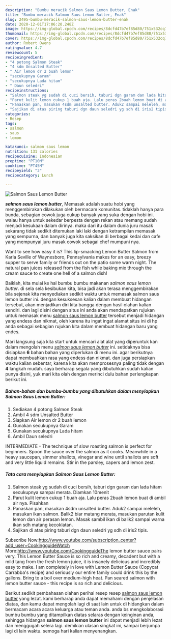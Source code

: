 ```yaml
---
description: "Bumbu meracik Salmon Saus Lemon Butter, Enak"
title: "Bumbu meracik Salmon Saus Lemon Butter, Enak"
slug: 2495-bumbu-meracik-salmon-saus-lemon-butter-enak
date: 2020-12-01T17:06:20.248Z
image: https://img-global.cpcdn.com/recipes/8dcfd47b7ef85d80/751x532cq70/salmon-saus-lemon-butter-foto-resep-utama.jpg
thumbnail: https://img-global.cpcdn.com/recipes/8dcfd47b7ef85d80/751x532cq70/salmon-saus-lemon-butter-foto-resep-utama.jpg
cover: https://img-global.cpcdn.com/recipes/8dcfd47b7ef85d80/751x532cq70/salmon-saus-lemon-butter-foto-resep-utama.jpg
author: Robert Owens
ratingvalue: 4.7
reviewcount: 5
recipeingredient:
- "4 potong Salmon Steak"
- "4 sdm Unsalted Butter"
- " Air lemon dr 2 buah lemon"
- "secukupnya Garam"
- "secukupnya Lada hitam"
- " Daun seledri"
recipeinstructions:
- "Salmon steak yg sudah di cuci bersih, taburi dgn garam dan lada hitam secukupnya sampai merata. Diamkan 10menit"
- "Parut kulit lemon cukup 1 buah aja. Lalu peras 2buah lemon buat di ambil air nya. Pisahkan"
- "Panaskan pan, masukan 4sdm unsalted butter. Aduk2 sampai meleleh, masukan ikan salmon. Balik2 biar matang merata, masukan parutan kulit lemon dan air perasan lemon. Masak sambil ikan di balik2 sampai warna ikan sdh matang kecoklatan."
- "Sajikan di atas piring taburi dgn daun seledri yg sdh di iris2 tipis."
categories:
- Resep
tags:
- salmon
- saus
- lemon

katakunci: salmon saus lemon 
nutrition: 131 calories
recipecuisine: Indonesian
preptime: "PT10M"
cooktime: "PT45M"
recipeyield: "3"
recipecategory: Lunch

---
```



![Salmon Saus Lemon Butter](https://img-global.cpcdn.com/recipes/8dcfd47b7ef85d80/751x532cq70/salmon-saus-lemon-butter-foto-resep-utama.jpg)

<b><i>salmon saus lemon butter</i></b>, Memasak adalah suatu hobi yang menggembirakan dilakukan oleh bermacam komunitas. tidaklah hanya para bunda, sebagian cowok juga cukup banyak yang suka dengan hobi ini. walau hanya untuk sekedar berpesta dengan rekan atau memang sudah menjadi kesukaan dalam dirinya. maka dari itu dalam dunia juru masak sekarang tidak sedikit ditemukan laki laki dengan ketrampilan memasak yang sempurna, dan banyak juga kita saksikan di berbagai kedai dan cafe yang mempunyai juru masak cowok sebagai chef mumpuni nya.

Want to see how easy it is? This lip-smacking Lemon Butter Salmon from Karla Seville of Waynesboro, Pennsylvania makes for an easy, breezy supper to serve family or friends out on the patio some warm night. The natural pan juices released from the fish while baking mix through the cream sauce to create one hell of a salmon dish!

Baiklah, kita mulai ke hal bumbu bumbu makanan <i>salmon saus lemon butter</i>. di sela sela kesibukan kita, bisa jadi akan terasa menggembirakan bila sejenak kita menyediakan sedikit waktu untuk memasak salmon saus lemon butter ini. dengan kesuksesan kalian dalam membuat hidangan tersebut, akan menjadikan diri kita bangga dengan hasil olahan kalian sendiri. dan lagi disini dengan situs ini anda akan mendapatkan rujukan untuk memasak menu <u>salmon saus lemon butter</u> tersebut menjadi hidangan yang endess dan nikmat, oleh karena itu ingat ingat alamat situs ini di hp anda sebagai sebagian rujukan kita dalam membuat hidangan baru yang endes.


Mari langsung saja kita start untuk mencari alat alat yang diperuntuk kan dalam mengolah menu <u><i>salmon saus lemon butter</i></u> ini. setidaknya bisa disiapkan <b>6</b> bahan bahan yang diperlukan di menu ini. agar berikutnya dapat membuahkan rasa yang endess dan nikmat. dan juga persiapkan waktu kalian sebentar, karena kita akan memprosesnya paling tidak dengan <b>4</b> langkah mudah. saya berharap segala yang dibutuhkan sudah kalian punya disini, yuk mari kita olah dengan merinci dulu bahan perlengkapan berikut ini.

<!--inarticleads1-->

##### Bahan-bahan dan bumbu-bumbu yang dibutuhkan dalam menyiapkan Salmon Saus Lemon Butter:

1. Sediakan 4 potong Salmon Steak
1. Ambil 4 sdm Unsalted Butter
1. Siapkan  Air lemon dr 2 buah lemon
1. Gunakan secukupnya Garam
1. Gunakan secukupnya Lada hitam
1. Ambil  Daun seledri


INTERMEDIATE - The technique of slow roasting salmon is perfect for beginners. Spoon the sauce over the salmon as it cooks. Meanwhile in a heavy saucepan, simmer shallots, vinegar and wine until shallots are soft and very little liquid remains. Stir in the parsley, capers and lemon zest. 

<!--inarticleads2-->

##### Tata cara menyiapkan Salmon Saus Lemon Butter:

1. Salmon steak yg sudah di cuci bersih, taburi dgn garam dan lada hitam secukupnya sampai merata. Diamkan 10menit
1. Parut kulit lemon cukup 1 buah aja. Lalu peras 2buah lemon buat di ambil air nya. Pisahkan
1. Panaskan pan, masukan 4sdm unsalted butter. Aduk2 sampai meleleh, masukan ikan salmon. Balik2 biar matang merata, masukan parutan kulit lemon dan air perasan lemon. Masak sambil ikan di balik2 sampai warna ikan sdh matang kecoklatan.
1. Sajikan di atas piring taburi dgn daun seledri yg sdh di iris2 tipis.


Subscribe Now:http://www.youtube.com/subscription_center?add_user=CookingguideWatch More:http://www.youtube.com/CookingguideThe lemon butter sauce pairs very. This Lemon Butter Sauce is so rich and creamy, decadent but with a mild tang from the fresh lemon juice, it is insanely delicious and incredibly easy to make. I am completely in love with Lemon Butter Sauce (Copycat Carrabba&#39;s recipe) and seriously our entire family could drink this by the gallons. Bring to a boil over medium-high heat. Pan seared salmon with lemon butter sauce - this recipe is so rich and delicious. 

Berikut sedikit pembahasan olahan perihal resep resep <u>salmon saus lemon butter</u> yang lezat. kami berharap anda dapat memahami dengan penjelasan diatas, dan kamu dapat mengolah lagi di saat lain untuk di hidangkan dalam bermacam acara acara keluarga atau teman anda. anda bs mengkolaborasi bumbu bumbu yang ditampilkan diatas selaras dengan keinginan anda, sehingga hidangan <b>salmon saus lemon butter</b> ini dapat menjadi lebih lezat dan menggugah selera lagi. demikian ulasan singkat ini, sampai berjumpa lagi di lain waktu. semoga hari kalian menyenangkan.
